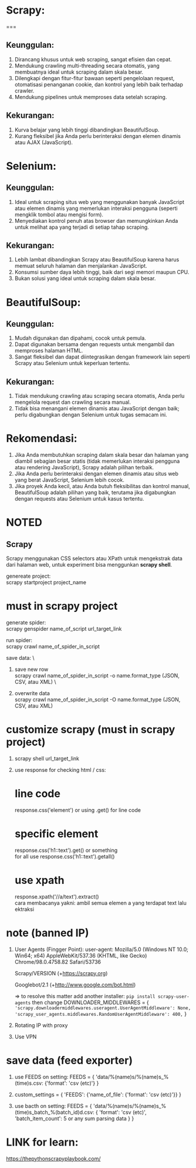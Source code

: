 # Scrapy:
===
## Keunggulan:
1. Dirancang khusus untuk web scraping, sangat efisien dan cepat.
2. Mendukung crawling multi-threading secara otomatis, yang membuatnya ideal untuk scraping dalam skala besar.
3. Dilengkapi dengan fitur-fitur bawaan seperti pengelolaan request, otomatisasi penanganan cookie, dan kontrol yang lebih baik terhadap crawler.
4. Mendukung pipelines untuk memproses data setelah scraping.

## Kekurangan:
1. Kurva belajar yang lebih tinggi dibandingkan BeautifulSoup.
2. Kurang fleksibel jika Anda perlu berinteraksi dengan elemen dinamis atau AJAX (JavaScript).

# Selenium:

## Keunggulan:
1. Ideal untuk scraping situs web yang menggunakan banyak JavaScript atau elemen dinamis yang memerlukan interaksi pengguna (seperti mengklik tombol atau mengisi form).
2. Menyediakan kontrol penuh atas browser dan memungkinkan Anda untuk melihat apa yang terjadi di setiap tahap scraping.

## Kekurangan:
1. Lebih lambat dibandingkan Scrapy atau BeautifulSoup karena harus memuat seluruh halaman dan menjalankan JavaScript.
2. Konsumsi sumber daya lebih tinggi, baik dari segi memori maupun CPU.
3. Bukan solusi yang ideal untuk scraping dalam skala besar.

# BeautifulSoup:

## Keunggulan:
1. Mudah digunakan dan dipahami, cocok untuk pemula.
2. Dapat digunakan bersama dengan requests untuk mengambil dan memproses halaman HTML.
3. Sangat fleksibel dan dapat diintegrasikan dengan framework lain seperti Scrapy atau Selenium untuk keperluan tertentu.

## Kekurangan:
1. Tidak mendukung crawling atau scraping secara otomatis, Anda perlu mengelola request dan crawling secara manual.
2. Tidak bisa menangani elemen dinamis atau JavaScript dengan baik; perlu digabungkan dengan Selenium untuk tugas semacam ini.

# Rekomendasi:

1. Jika Anda membutuhkan scraping dalam skala besar dan halaman yang diambil sebagian besar statis (tidak memerlukan interaksi pengguna atau rendering JavaScript), Scrapy adalah pilihan terbaik.
2. Jika Anda perlu berinteraksi dengan elemen dinamis atau situs web yang berat JavaScript, Selenium lebih cocok.
3. Jika proyek Anda kecil, atau Anda butuh fleksibilitas dan kontrol manual, BeautifulSoup adalah pilihan yang baik, terutama jika digabungkan dengan requests atau Selenium untuk kasus tertentu.

# NOTED

## Scrapy 
Scrapy menggunakan CSS selectors atau XPath untuk mengekstrak data dari halaman web, untuk experiment bisa menggunkan **scrapy shell**.


genereate project: \
    scrapy startproject project_name


must in scrapy project
================================

generate spider: \
    scrapy genspider name_of_script url_target_link

run spider: \
    scrapy crawl name_of_spider_in_script

save data: \
1. save new row \
    scrapy crawl name_of_spider_in_script -o name.format_type (JSON, CSV, atau XML) \
    
2. overwrite data \
    scrapy crawl name_of_spider_in_script -O name.format_type (JSON, CSV, atau XML)


customize scrapy (must in scrapy project)
================================
1. scrapy shell url_target_link
2. use response for checking html / css: 
    # line code
    response.css('element') or using .get() for line code
    
    # specific element 
    response.css('h1::text').get() or something \
    for all use response.css('h1::text').getall()

    # use xpath
    response.xpath('//a/text').extract() \
    cara membacanya yakni: ambil semua elemen a yang terdapat text lalu ektraksi 


note (banned IP)
================================
1. User Agents (Fingger Point): 
    user-agent: Mozilla/5.0 (Windows NT 10.0; Win64; x64) AppleWebKit/537.36
    (KHTML, like Gecko) Chrome/98.0.4758.82 Safari/53736

    Scrapy/VERSION (+https://scrapy.org)

    Googlebot/2.1 (+http://www.google.com/bot.html)

    => to resolve this matter add another installer: 
    ```pip install scrapy-user-agents```
    then change DOWNLOADER_MIDDLEWARES = {
        ```
        'scrapy.downloadermiddlewares.useragent.UserAgentMiddleware': None, 
        'scrapy_user_agents.middlewares.RandomUserAgentMiddleware': 400,
        ```
    }

2. Rotating IP with proxy
3. Use VPN

save data (feed exporter)
================================
1. use FEEDS on setting: 
    FEEDS = {
        'data/%(name)s/%(name)s_%(time)s.csv: {'format': 'csv (etc)'}
    }

2. custom_settings = {
    'FEEDS': {'name_of_file': {'format': 'csv (etc)'}}
}

3. use bacth on setting: 
    FEEDS = {
        'data/%(name)s/%(name)s_%(time)s_batch_%(batch_id)d.csv: {
            'format': 'csv (etc)', 
            'batch_item_count': 5 or any sum parsing data
        } 
    }




LINK for learn:
================================
https://thepythonscrapyplaybook.com/